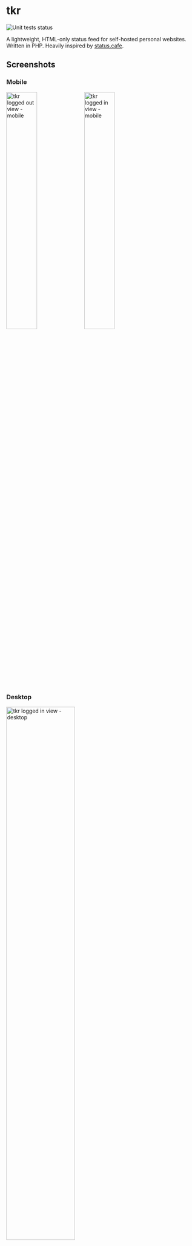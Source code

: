 # tkr
![Unit tests status](https://gitea.subcultureofone.org/greg/tkr/actions/workflows/unit_tests.yaml/badge.svg)

A lightweight, HTML-only status feed for self-hosted personal websites. Written in PHP. Heavily inspired by [status.cafe](https://status.cafe).

## Screenshots

### Mobile

<img src="https://subcultureofone.org/images/tkr/tkr-logged-out-mobile-v4.png"
     alt="tkr logged out view - mobile"
     width="40%" height="40%">
<img src="https://subcultureofone.org/images/tkr/tkr-logged-in-mobile-v4.png"
     alt="tkr logged in view - mobile"
     width="40%" height="40%">

### Desktop

<img src="https://subcultureofone.org/images/tkr/tkr-logged-out-desktop-v4.png"
     alt="tkr logged in view - desktop"
     width="60%" height="60%">

<img src="https://subcultureofone.org/images/tkr/tkr-logged-in-desktop-v4.png"
     alt="tkr logged in view - desktop"
     width="60%" height="60%">

## Features

* HTML and CSS implementation. No Javascript.
* Accessible by default
* RSS `/feed/rss` and Atom `/feed/atom` feeds
* CSS uploads for custom theming
* Custom emoji to personalize moods (unicode only)

I'm trying to make sure that the HTML is both semantically valid and accessible, but I have a lot to learn about both. If you see something I should fix, please let me know!

## Prerequisites

* A web server with PHP support, such as:
    * Apache with mod_php
    * nginx and php-fpm
* PHP 8.2+ with the PDO and PDO_SQLITE extensions
    * The PDO and PDO_SQLITE extensions are usually included by default
    * This might work with earlier PHP versions, but I've only tested 8.2

## Installation

1. Download the latest tkr archive from [the packages page](https://gitea.subcultureofone.org/greg/tkr/packages)
1. Copy the `.tgz` file to your server and extract it
1. Copy the `tkr` directory to the location you want to serve it from
    * on debian-based systems, `/var/www/tkr` is recommended
1. Make the `storage` directory writable by the web server account.
    ```sh
    chown www-data:www-data /path/to/tkr/storage
    chmod 0770 /path/to/tkr/storage
    ```
1. Add the necessary web server configuration.
    * Examples for common scenarios can be found in the [examples](./examples) directory.
        * Apache VPS, subdomain (e.g. `https://tkr.your-domain.com`): [examples/apache/vps/root](./examples/apache/vps/root)
        * Apache VPS, subfolder (e.g. `https://your-domain.com/tkr`): [examples/apache/vps/subfolder](./examples/apache/vps/subfolder)
        * Nginx VPS, subdomain (e.g. `https://tkr.your-domain.com`): [examples/nginx/root](./examples/nginx/root)
        * Nginx VPS, subfolder (e.g. `https://your-domain.com/tkr`): [examples/nginx/subfolder](./examples/nginx/subfolder)
    * Any values that need to be configured for your environment are labeled with `CONFIG`.
    * The SSL configurations are basic, but should work. For more robust SSL configurations, see https://ssl-config.mozilla.org


### From git

If you'd prefer to install from git:

1. Clone this directory and copy the `/tkr` directory to your web server.
    * Required subdirectories are:
        1. `config`
        1. `public`
        1. `src`
        1. `storage`
        1. `templates`
    * Exclude the other directories
2. Follow the main installation from step 4.

## Initial configuration

1. Edit `config/init.php` to set the domain and base path correctly for your configuration.
    * subdirectory installation (e.g. https://my-domain.com/tkr)
    ```
    'base_url' => 'https://my-domain.com',
    'base_path' => '/tkr/',
    ```
    * subdomain installation (e.g. https://tkr.my-domain.com)
    ```
    'base_url' => 'https://tkr.my-domain.com',
    'base_path' => '/',
    ```
1. Browse to your tkr URL. You'll be presented with the setup screen to complete initial configuration.
![tkr setup page](https://subcultureofone.org/images/tkr/tkr-setup.png)

### Server configuration notes

The document root should be `/PATH/TO/tkr/public`. This will ensure that only the files that need to be accessible from the internet are served by your web server.

There is an `.htaccess` file in the `tkr/` root directory. It's designed for the following installation scenario:

* shared hosting
* `tkr/` is installed to `tkr/` under your web root. (e.g. `public_html/tkr`).
* `tkr/public` is the document root
* The other application directories are blocked both by `tkr/.htaccess` and by `.htaccess` files in the directories themselves. These are:
    * `tkr/config`
    * `tkr/examples` (not technically an application directory, but distributed with the .zip archive)
    * `tkr/src`
    * `tkr/storage`
    * `tkr/templates`


### Docker compose

The [docker](./docker) directory contains docker-compose.yml files and web server configs for some different server configurations. For simplicity, these do not use SSL.

To run tkr locally on your machine, copy the docker-compose file you're interested in to `tkr/` and run `docker compose up`.

## Accessibility Note

The "Strict Accessibility" setting (enabled by default) addes `tabindex="0"` to all `<a>` tags to force them to get tab focus. This isn't strictly best practice. The `<a>` tag should get tab focus by default. But I've learned that some browsers (at least Safari and Vivaldi) disable this in their default configurations, making accessibility an opt-in feature.

If you'd like to revert to the standard behavior, toggle this setting off. But know that people who navigate by keyboard may have to reconfigure their browser settings in order to select hyperlinks.

## Storage

Ticks are stored in files on the filesystem under `/tkr/storage/ticks`. This directory must be writable by the web server user and so SHOULD NOT be served by the web server. If you set your document root to `/tkr/public/`, then you'll be fine.

The file structure is `YYYY/MM/DD.txt`. That is, each day's ticks are located in a file whose full path is `/tkr/storage/ticks/YEAR/MONTH/DAY.txt`. This is to prevent any single file from getting too large.

Each entry takes the form `TIMESTAMP|TICK`, where `TIMESTAMP` is the time that the entry was made and `TICK` is the text of the entry.

For illustration, here's a sample from the file `/tkr/storage/ticks/2025/05/25` on my test system.

```sh
# cat /tkr/ticks/2025/05/25.txt
23:27:37|some stuff
23:27:45|some more, stuff
```

### SQLite Database

tkr stores profile information, custom emojis, and uploaded css metadata in a SQLite database located at `tkr/storage/db/tkr.sqlite`.

You don't have to do any database setup. The database is automatically created and initialized on first run.

## Acknowledgements

It's been a lot of fun to get back to building something. I'm grateful to the people and projects that inspired me to do it:

* [armaina](https://armaina.com) - Armaina's a talented artist (check out the site!) who had the original idea for a self-hosted PHP version of status.cafe. That sounded like a fun project so I thought I'd see if I could manage it. This project doesn't exist without Armaina. Thank you!
* [status.cafe](https://status.cafe) - The technological inspiration. Unless you really want to self-host, you should use status.cafe instead! I took a lot of inspiration from its design and then I made the CSS way heavier and probably lost some of the soul along the way.
* [32-bit cafe](https://32bit.cafe) - I started in technology as a hobbyist and idealist. Then I became a professional. The decades since have sucked the joy and the hope out of technology. 32-bit cafe reminded me that they're both still there.

## Tentative 0.y.z releases to 1.0

I'd like to alternate beteen architecture and feature releases between here and 1.0. This is my current thinking, but these may change.

### 0.7.5 (architecture improvements)
* Add linting and tests
* Add artifact build pipeline

### 0.8.0 (features and enhancements)
* Support microformats
* Support h-feed and JSON

### 0.8.5 (architecture improvements)
* Add docker build and deployment

### 0.9.0 (features and enhancements)
* Allow customization of time zone and time display for ticks

### 0.9.5 (architecture enhancements)
* Improve exception handling
* Add logging, including log viewer screen

### 1.0.0
* Polish README and other docs
* Set up dedicated webpage